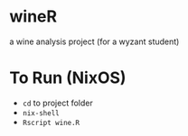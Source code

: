 # wineR
a wine analysis project (for a wyzant student)

# To Run (NixOS)

* ```cd``` to project folder
* ```nix-shell```
* ```Rscript wine.R```

